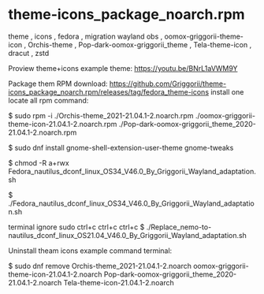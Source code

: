 # theme-icons_package_noarch.rpm
theme , icons , fedora , migration wayland obs , oomox-griggorii-theme-icon , Orchis-theme , Pop-dark-oomox-griggorii_theme , Tela-theme-icon , dracut , zstd 

Proview theme+icons example theme: https://youtu.be/BNrL1aVWM9Y

Package them RPM download: https://github.com/Griggorii/theme-icons_package_noarch.rpm/releases/tag/fedora_theme-icons install one locate all rpm command:

$ sudo rpm -i ./Orchis-theme_2021-21.04.1-2.noarch.rpm ./oomox-griggorii-theme-icon-21.04.1-2.noarch.rpm ./Pop-dark-oomox-griggorii_theme_2020-21.04.1-2.noarch.rpm 

$ sudo dnf install gnome-shell-extension-user-theme gnome-tweaks

$ chmod -R a+rwx Fedora_nautilus_dconf_linux_OS34_V46.0_By_Griggorii_Wayland_adaptation.sh

$ ./Fedora_nautilus_dconf_linux_OS34_V46.0_By_Griggorii_Wayland_adaptation.sh

terminal ignore sudo ctrl+c ctrl+c ctrl+c $ ./Replace_nemo-to-nautilus_dconf_linux_OS21.04_V46.0_By_Griggorii_Wayland_adaptation.sh

Uninstall theam icons example command terminal:

$ sudo dnf remove Orchis-theme_2021-21.04.1-2.noarch oomox-griggorii-theme-icon-21.04.1-2.noarch Pop-dark-oomox-griggorii_theme_2020-21.04.1-2.noarch Tela-theme-icon-21.04.1-2.noarch
